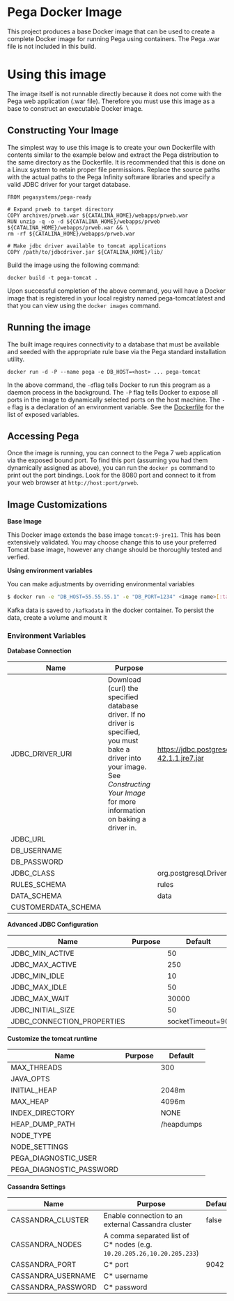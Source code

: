 Pega Docker Image
===========

This project produces a base Docker image that can be used to create a complete Docker image for running Pega using containers.  The Pega .war file is not included in this build.

# Using this image

The image itself is not runnable directly because it does not come with the Pega web application (.war file).  Therefore you must use this image as a base to construct an executable Docker image.

## Constructing Your Image

The simplest way to use this image is to create your own Dockerfile with contents similar to the example below and extract the Pega distribution to the same directory as the Dockerfile.  It is recommended that this is done on a Linux system to retain proper file permissions.  Replace the source paths with the actual paths to the Pega Infinity software libraries and specify a valid JDBC driver for your target database.

    FROM pegasystems/pega-ready
    
    # Expand prweb to target directory
    COPY archives/prweb.war ${CATALINA_HOME}/webapps/prweb.war
    RUN unzip -q -o -d ${CATALINA_HOME}/webapps/prweb ${CATALINA_HOME}/webapps/prweb.war && \
    rm -rf ${CATALINA_HOME}/webapps/prweb.war

    # Make jdbc driver available to tomcat applications
    COPY /path/to/jdbcdriver.jar ${CATALINA_HOME}/lib/

Build the image using the following command:

    docker build -t pega-tomcat .

Upon successful completion of the above command, you will have a Docker
image that is registered in your local registry named pega-tomcat:latest
and that you can view using the `docker images` command.

## Running the image

The built image requires connectivity to a database that must be available and seeded with the appropriate rule base via the Pega standard installation utility.

    docker run -d -P --name pega -e DB_HOST=<host> ... pega-tomcat

In the above command, the `-d`flag  tells Docker to run this program as a daemon process in 
 the background.  The `-P` flag tells Docker to expose all ports in the image to dynamically
 selected ports on the host machine.  The `-e` flag is a declaration of an environment
 variable.  See the [Dockerfile](Dockerfile) for the list of exposed variables.

## Accessing Pega

Once the image is running, you can connect to the Pega 7 web application via the exposed bound
port.  To find this port (assuming you had them dynamically assigned as above), you can run 
the `docker ps` command to print out the port bindings.  Look for the 8080 port and connect to
it from your web browser at `http://host:port/prweb`.

## Image Customizations

**Base Image**

This Docker image extends the base image `tomcat:9-jre11`. This has been extensively validated. You may choose change this to use your preferred Tomcat base image, however any change should be thoroughly tested and verfied.

**Using environment variables**

You can make adjustments by overriding environmental variables
```bash
$ docker run -e "DB_HOST=55.55.55.1" -e "DB_PORT=1234" <image name>[:tags]
```

Kafka data is saved to `/kafkadata` in the docker container. To persist the data, create a volume and mount it

### Environment Variables

**Database Connection**

|  Name                        | Purpose                          | Default        |
| ---------------------------- | -------------------------------- | -------------- |
| JDBC_DRIVER_URI              | Download (curl) the specified database driver.  If no driver is specified, you must bake a driver into your image.  See *Constructing Your Image* for more information on baking a driver in. | https://jdbc.postgresql.org/download/postgresql-42.1.1.jre7.jar |
| JDBC_URL                     |                                  |                |
| DB_USERNAME                  |                                  |                |
| DB_PASSWORD                  |                                  |                |
| JDBC_CLASS                   |                                  | org.postgresql.Driver |
| RULES_SCHEMA                 |                                  | rules          |
| DATA_SCHEMA                  |                                  | data           |
| CUSTOMERDATA_SCHEMA          |                                  |                |

**Advanced JDBC Configuration**

|  Name                        | Purpose                          | Default        |
| ---------------------------- | -------------------------------- | -------------- |
| JDBC_MIN_ACTIVE              |                                  | 50  |
| JDBC_MAX_ACTIVE              |                                  | 250 |
| JDBC_MIN_IDLE                |                                  | 10 |
| JDBC_MAX_IDLE                |                                  | 50 |
| JDBC_MAX_WAIT                |                                  | 30000 |
| JDBC_INITIAL_SIZE            |                                  | 50 |
| JDBC_CONNECTION_PROPERTIES   |                                  | socketTimeout=90 |

**Customize the tomcat runtime**

|  Name                        | Purpose                          | Default        |
| ---------------------------- | -------------------------------- | -------------- |
| MAX_THREADS                  |                                  | 300 |
| JAVA_OPTS                    |                                  | |
| INITIAL_HEAP                 |                                  | 2048m |
| MAX_HEAP                     |                                  | 4096m |
| INDEX_DIRECTORY              |                                  | NONE |
| HEAP_DUMP_PATH               |                                  | /heapdumps |
| NODE_TYPE                    |                                  | |
| NODE_SETTINGS                |                                  | |
| PEGA_DIAGNOSTIC_USER         |                                  | |
| PEGA_DIAGNOSTIC_PASSWORD     |                                  | |

**Cassandra Settings**

|  Name                        | Purpose                          | Default        |
| ---------------------------- | -------------------------------- | -------------- |
| CASSANDRA_CLUSTER            | Enable connection to an external Cassandra cluster | false |
| CASSANDRA_NODES              | A comma separated list of C* nodes (e.g. `10.20.205.26,10.20.205.233`) | |
| CASSANDRA_PORT               | C* port                          | 9042 |
| CASSANDRA_USERNAME           | C* username                      |  |
| CASSANDRA_PASSWORD           | C* password                      |  |

